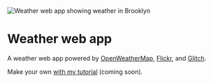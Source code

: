 ![Weather web app showing weather in Brooklyn](https://fourtonfish.com/wp-content/uploads/2019/03/web-apis-tutorial-06-app-finished-700x411.png)

# Weather web app

A weather web app powered by [OpenWeatherMap](http://openweathermap.org), [Flickr](http://flickr.com/services/api/), and [Glitch](https://glitch.com).

Make your own [with my tutorial](https://fourtonfish.com/blog/weather-web-app-web-api-tutorial/)  (coming soon).